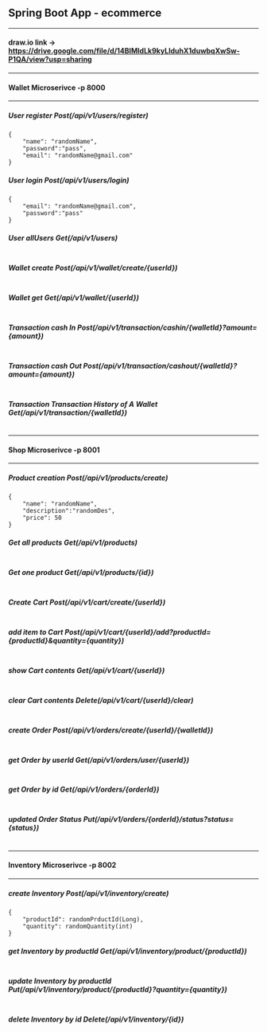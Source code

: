 ## Spring Boot App - ecommerce
-----------------------------------------------
#### draw.io link -> https://drive.google.com/file/d/14BIMldLk9kyLlduhX1duwbqXwSw-P1QA/view?usp=sharing
-----------------------------------------------
#### Wallet Microserivce -p 8000
-----------------------------------------------

##### User register Post(/api/v1/users/register)
```
{
    "name": "randomName",
    "password":"pass",
    "email": "randomName@gmail.com"
}
```
##### User login Post(/api/v1/users/login)
```
{
    "email": "randomName@gmail.com",
    "password":"pass"
}
```
##### User allUsers Get(/api/v1/users)
```
```

##### Wallet create Post(/api/v1/wallet/create/{userId})
```
```

##### Wallet get Get(/api/v1/wallet/{userId})
```
```

##### Transaction cash In Post(/api/v1/transaction/cashin/{walletId}?amount={amount})
```
```

##### Transaction cash Out Post(/api/v1/transaction/cashout/{walletId}?amount={amount})
```
```

##### Transaction Transaction History of A Wallet Get(/api/v1/transaction/{walletId})
```
```
-----------------------------------------------
#### Shop Microserivce -p 8001
-----------------------------------------------
##### Product creation Post(/api/v1/products/create)
```
{
    "name": "randomName",
    "description":"randomDes",
    "price": 50
}
```

##### Get all products Get(/api/v1/products)
```
```

##### Get one product Get(/api/v1/products/{id})
```
```

##### Create Cart Post(/api/v1/cart/create/{userId})
```
```

##### add item to Cart Post(/api/v1/cart/{userId}/add?productId={productId}&quantity={quantity})
```
```
##### show Cart contents Get(/api/v1/cart/{userId})
```
```

##### clear Cart contents Delete(/api/v1/cart/{userId}/clear)
```
```
##### create Order Post(/api/v1/orders/create/{userId}/{walletId})
```
```
##### get Order by userId Get(/api/v1/orders/user/{userId})
```
```
##### get Order by id Get(/api/v1/orders/{orderId})
```
```
##### updated Order Status Put(/api/v1/orders/{orderId}/status?status={status})
```
```

-----------------------------------------------
#### Inventory Microserivce -p 8002
-----------------------------------------------

##### create Inventory  Post(/api/v1/inventory/create)
```
{
    "productId": randomPrductId(Long),
    "quantity": randomQuantity(int)
}
```
##### get Inventory  by productId Get(/api/v1/inventory/product/{productId})
```
```

##### update Inventory by productId Put(/api/v1/inventory/product/{productId}?quantity={quantity})
```
```

##### delete Inventory by id Delete(/api/v1/inventory/{id})
```
```
